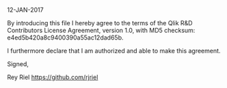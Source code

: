 12-JAN-2017

By introducing this file I hereby agree to the terms of the Qlik R&D Contributors License Agreement, version 1.0, with MD5 checksum: e4ed5b420a8c9400390a55ac12dad65b.

I furthermore declare that I am authorized and able to make this agreement.

Signed,

Rey Riel https://github.com/rjriel
